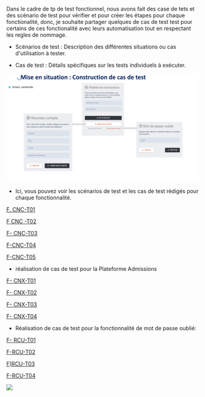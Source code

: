Dans le cadre de tp de  test fonctionnel, nous avons fait des case de tets et des scénario de test pour vérifier et pour créer les étapes pour chaque fonctionalité, donc, je souhaite partager quelques de cas de test test pour certains de ces fonctionalité  avec leurs automatisation tout en respectant les regles de nommage.

+ Scénarios de test : Description des différentes situations ou cas d'utilisation à tester.

+ Cas de test : Détails spécifiques sur les tests individuels à exécuter.
  


  

![](https://github.com/esmailhaidari24/Tp--test--fonctionnel/blob/main/Capture%20d%E2%80%99e%CC%81cran%201403-06-13%20a%CC%80%2018.46.27.png)

* Ici, vous pouvez voir les scénarios de test et les cas de test rédigés pour chaque fonctionnalité.
  
  
[ F. CNC-T01  ](https://docs.google.com/spreadsheets/d/1NHMhXPUjIS9If8h3lKxVs00my0X7lEJ5RW9zi5k4qao/pubhtml?gid=925019281&single=true)

[F CNC -T02](https://docs.google.com/spreadsheets/d/1NHMhXPUjIS9If8h3lKxVs00my0X7lEJ5RW9zi5k4qao/pubhtml?gid=1125539363&single=true)

[F- CNC-T03  ](https://docs.google.com/spreadsheets/d/1NHMhXPUjIS9If8h3lKxVs00my0X7lEJ5RW9zi5k4qao/pubhtml?gid=1036696146&single=true)

[F-CNC-T04](https://docs.google.com/spreadsheets/d/1NHMhXPUjIS9If8h3lKxVs00my0X7lEJ5RW9zi5k4qao/pubhtml?gid=1745698927&single=true)


[F-CNC-T05](https://docs.google.com/spreadsheets/d/1NHMhXPUjIS9If8h3lKxVs00my0X7lEJ5RW9zi5k4qao/pubhtml?gid=2141835912&single=true)

* réalisation de cas de test pour la Plateforme Admissions

[F- CNX-T01](https://docs.google.com/spreadsheets/d/1NHMhXPUjIS9If8h3lKxVs00my0X7lEJ5RW9zi5k4qao/pubhtml?gid=1562849975&single=true)

[F- CNX-T02](https://docs.google.com/spreadsheets/d/1NHMhXPUjIS9If8h3lKxVs00my0X7lEJ5RW9zi5k4qao/pubhtml?gid=34170842&single=true)

[F- CNX-T03](https://docs.google.com/spreadsheets/d/1NHMhXPUjIS9If8h3lKxVs00my0X7lEJ5RW9zi5k4qao/pubhtml?gid=851005647&single=true)

[F- CNX-T04](https://docs.google.com/spreadsheets/d/1NHMhXPUjIS9If8h3lKxVs00my0X7lEJ5RW9zi5k4qao/pubhtml?gid=1143926707&single=true)


* Réalisation de cas de test pour la fonctionnalité de mot de passe oublié:

[F- RCU-T01](https://docs.google.com/spreadsheets/d/e/2PACX-1vTgc47y3xLUCOgK3cqcdj_bCtIBfKX-pHIjcGZUdw_MYapAjTdntlLQIZhvdim7_HCBJ4vZ1qdcLVHG/pubhtml?gid=1415206441&single=true)

[F-RCU-T02](https://docs.google.com/spreadsheets/d/e/2PACX-1vTgc47y3xLUCOgK3cqcdj_bCtIBfKX-pHIjcGZUdw_MYapAjTdntlLQIZhvdim7_HCBJ4vZ1qdcLVHG/pubhtml?gid=422797044&single=true)

[F)RCU-T03](https://docs.google.com/spreadsheets/d/1NHMhXPUjIS9If8h3lKxVs00my0X7lEJ5RW9zi5k4qao/edit?gid=770282016#gid=770282016)

[F-RCU-T04](https://docs.google.com/spreadsheets/d/1NHMhXPUjIS9If8h3lKxVs00my0X7lEJ5RW9zi5k4qao/edit?gid=1277557185#gid=1277557185)

![](https://github.com/esmailhaidari24/Tp-test-fonctionnel/blob/main/Capture%20d%E2%80%99e%CC%81cran%201403-06-16%20a%CC%80%2022.37.16.png)







